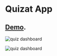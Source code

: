 # Quizat App

## [Demo](https://quizat-dashboard.netlify.app/).


![ quiz dashboard](https://i.imgur.com/ORxFkCR.png)


![quiz dashboard](https://i.imgur.com/cCLX54F.png)
